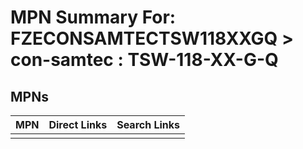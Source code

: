 



# MPN Summary For: FZECONSAMTECTSW118XXGQ > con-samtec : TSW-118-XX-G-Q

## MPNs
  

|MPN|Direct Links|Search Links|
| :--- | :--- | :--- |
||||
